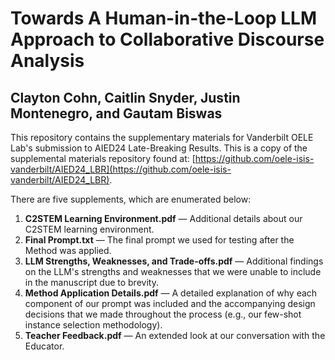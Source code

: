 # Towards A Human-in-the-Loop LLM Approach to Collaborative Discourse Analysis
## Clayton Cohn, Caitlin Snyder, Justin Montenegro, and Gautam Biswas

This repository contains the supplementary materials for Vanderbilt OELE Lab's submission to AIED24 Late-Breaking Results. This is a copy of the supplemental materials repository found at: [https://github.com/oele-isis-vanderbilt/AIED24_LBR](https://github.com/oele-isis-vanderbilt/AIED24_LBR). 

There are five supplements, which are enumerated below:

1. **C2STEM Learning Environment.pdf** — Additional details about our C2STEM learning environment.
2. **Final Prompt.txt** — The final prompt we used for testing after the Method was applied.
3. **LLM Strengths, Weaknesses, and Trade-offs.pdf** — Additional findings on the LLM's strengths and weaknesses that we were unable to include in the manuscript due to brevity.
4. **Method Application Details.pdf** — A detailed explanation of why each component of our prompt was included and the accompanying design decisions that we made throughout the process (e.g., our few-shot instance selection methodology).
5. **Teacher Feedback.pdf** — An extended look at our conversation with the Educator.
